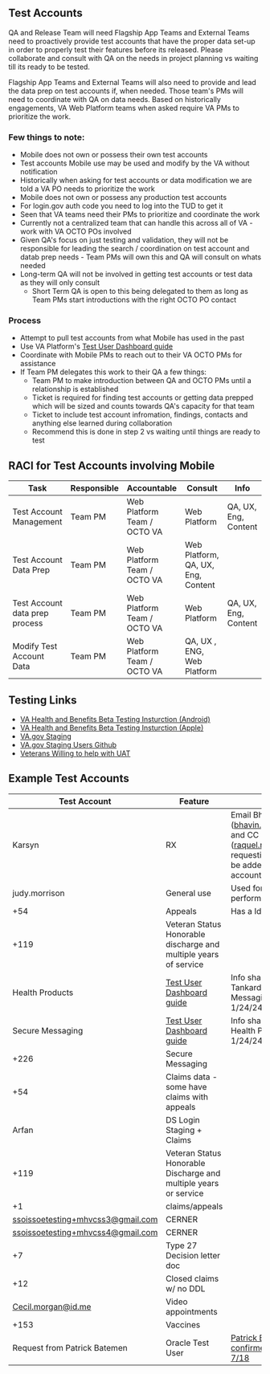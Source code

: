 ## Test Accounts 
QA and Release Team will need Flagship App Teams and External Teams need to proactively provide test accounts that have the proper data set-up in order to properly test their features before its released. Please collaborate and consult with QA on the needs in project planning vs waiting till its ready to be tested. 

Flagship App Teams and External Teams will also need to provide and lead the data prep on test accounts if, when needed. Those team's PMs will need to coordinate with QA on data needs. Based on historically engagements, VA Web Platform teams when asked require VA PMs to prioritize the work. 

### Few things to note: 
 - Mobile does not own or possess their own test accounts
 - Test accounts Mobile use may be used and modify by the VA without notification
 - Historically when asking for test accounts or data modification we are told a VA PO needs to prioritize the work 
 - Mobile does not own or possess any production test accounts
 - For login.gov auth code you need to log into the TUD to get it
 - Seen that VA teams need their PMs to prioritize and coordinate the work
 - Currently not a centralized team that can handle this across all of VA - work with VA OCTO POs involved
 - Given QA's focus on just testing and validation, they will not be responsible for leading  the search / coordination on test account and datab prep needs - Team PMs will own this and QA will consult on whats needed
 - Long-term QA will not be involved in getting test accounts or test data as they will only consult
   - Short Term QA is open to this being delegated to them as long as Team PMs start introductions with the right OCTO PO contact  

### Process
 - Attempt to pull test accounts from what Mobile has used in the past
 - Use VA Platform's [Test User Dashboard guide](https://depo-platform-documentation.scrollhelp.site/developer-docs/test-user-dashboard-guide)
 - Coordinate with Mobile PMs to reach out to their VA OCTO PMs for assistance
 - If Team PM delegates this work to their QA a few things:
    - Team PM to make introduction between QA and OCTO PMs until a relationship is established
    - Ticket is required for finding test accounts or getting data prepped which will be sized and counts towards QA's capacity for that team
    - Ticket to include test account infromation, findings, contacts and anything else learned during collaboration
    - Recommend this is done in step 2 vs waiting until things are ready to test    


## RACI for Test Accounts involving Mobile

| Task | Responsible | Accountable | Consult | Info |   
| ----- | --------- | ---------- | -------- | ------- |
| Test Account Management | Team PM  | Web Platform Team / OCTO VA  | Web Platform  | QA, UX, Eng, Content|
| Test Account Data Prep | Team PM |  Web Platform Team / OCTO VA  | Web Platform, QA, UX, Eng, Content  | |
| Test Account data prep process | Team PM |  Web Platform Team / OCTO VA  | Web Platform  | QA, UX, Eng, Content |
| Modify Test Account Data | Team PM |  Web Platform Team / OCTO VA  | QA, UX , ENG, Web Platform  | |

## Testing Links 
 - [VA Health and Benefits Beta Testing Insturction (Android)](https://docs.google.com/document/d/1vVRCqiIbunnfy_umwETlhXDmLyS5Cppo6bRde-082gQ/edit#heading=h.o1b49rfssykx)
 - [VA Health and Benefits Beta Testing Insturction (Apple)](https://docs.google.com/document/d/1SnNqpnCaKR46YqK9-CTnBakEmeusZbKXW8qYDm8PW14/edit#heading=h.bq7xff4j2scv)
 - [VA.gov Staging](https://staging.va.gov/)
 - [VA.gov Staging Users Github](https://github.com/department-of-veterans-affairs/va.gov-team-sensitive/blob/master/Administrative/vagov-users/mvi-staging-users.csv)
 - [Veterans Willing to help with UAT](https://github.com/department-of-veterans-affairs/va.gov-team-sensitive/blob/master/Administrative/vagov-users/team-veterans.md)

## Example Test Accounts

| Test Account | Feature | Other Info |
| ------------ | ------- | ------------- |
| Karsyn | RX | Email Bhavin Patel (bhavin.patel2@va.gov) and CC Raquel Robertson (raquel.robertson@va.gov) requesting 25-30 refills to be added to the test account | 
| judy.morrison | General use | Used for Google Play to perform testing on the app |
| +54 | Appeals | Has a Id.me login  | 
| +119 | Veteran Status Honorable discharge and multiple years of service | | 
| Health Products | [Test User Dashboard guide](https://depo-platform-documentation.scrollhelp.site/developer-docs/test-user-dashboard-guide) | Info shared by Janie Tankard-Carnock Secure Messaging OCTO PO 1/24/24 |
| Secure Messaging | [Test User Dashboard guide](https://depo-platform-documentation.scrollhelp.site/developer-docs/test-user-dashboard-guide) | Info shared by Kay Lawyer Health Products OCTO PO 1/24/24 | 
| +226 | Secure Messaging |
|+54 | Claims data - some have claims with appeals  |
|Arfan | DS Login Staging + Claims | 
|+119 |Veteran Status Honorable Discharge and multiple years or service |
|+1  | claims/appeals |
|ssoissoetesting+mhvcss3@gmail.com  |CERNER
|ssoissoetesting+mhvcss4@gmail.com  |CERNER
|+7  | Type 27 Decision letter doc |
|+12 |Closed claims w/ no DDL |
|Cecil.morgan@id.me | Video appointments |
|+153 | Vaccines |
| Request from Patrick Batemen | Oracle Test User | [Patrick Bateman confirmed he will provide 7/18](https://dsva.slack.com/archives/C018V2JCWRJ/p1721064428778819)  | 

